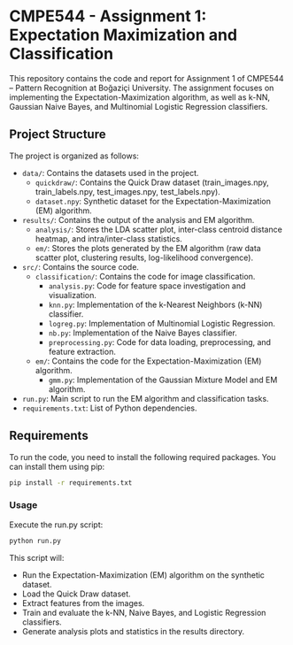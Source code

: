 # CMPE544 - Assignment 1: Expectation Maximization and Classification

This repository contains the code and report for Assignment 1 of CMPE544 – Pattern Recognition at Boğaziçi University. The assignment focuses on implementing the Expectation-Maximization algorithm, as well as k-NN, Gaussian Naive Bayes, and Multinomial Logistic Regression classifiers.

## Project Structure

The project is organized as follows:

*   `data/`: Contains the datasets used in the project.
    *   `quickdraw/`: Contains the Quick Draw dataset (train\_images.npy, train\_labels.npy, test\_images.npy, test\_labels.npy).
    *   `dataset.npy`: Synthetic dataset for the Expectation-Maximization (EM) algorithm.
*   `results/`: Contains the output of the analysis and EM algorithm.
    *   `analysis/`: Stores the LDA scatter plot, inter-class centroid distance heatmap, and intra/inter-class statistics.
    *   `em/`: Stores the plots generated by the EM algorithm (raw data scatter plot, clustering results, log-likelihood convergence).
*   `src/`: Contains the source code.
    *   `classification/`: Contains the code for image classification.
        *   `analysis.py`: Code for feature space investigation and visualization.
        *   `knn.py`: Implementation of the k-Nearest Neighbors (k-NN) classifier.
        *   `logreg.py`: Implementation of Multinomial Logistic Regression.
        *   `nb.py`: Implementation of the Naive Bayes classifier.
        *   `preprocessing.py`: Code for data loading, preprocessing, and feature extraction.
    *   `em/`: Contains the code for the Expectation-Maximization (EM) algorithm.
        *   `gmm.py`: Implementation of the Gaussian Mixture Model and EM algorithm.
*   `run.py`: Main script to run the EM algorithm and classification tasks.
*   `requirements.txt`: List of Python dependencies.

## Requirements

To run the code, you need to install the following required packages. You can install them using pip:
```bash
pip install -r requirements.txt
```

### Usage
Execute the run.py script:
```bash
python run.py
```

This script will:

* Run the Expectation-Maximization (EM) algorithm on the synthetic dataset.
* Load the Quick Draw dataset.
* Extract features from the images.
* Train and evaluate the k-NN, Naive Bayes, and Logistic Regression classifiers.
* Generate analysis plots and statistics in the results directory.

